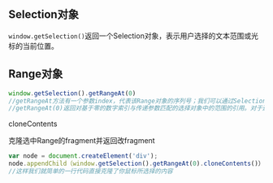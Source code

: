 ## Selection对象

`window.getSelection()`返回一个Selection对象，表示用户选择的文本范围或光标的当前位置。

## Range对象

```js
window.getSelection().getRangeAt(0)
//getRangeAt方法有一个参数index，代表该Range对象的序列号；我们可以通过Selection对象的rangeCount参数的值判断用户是否选取了内容；
//getRangeAt(0)返回对基于零的数字索引与传递参数匹配的选择对象中的范围的引用。对于连续选择，参数应为零。

```

cloneContents

克隆选中Range的fragment并返回改fragment

```js
var node = document.createElement('div');
node.appendChild（window.getSelection().getRangeAt(0).cloneContents()）
//这样我们就简单的一行代码直接克隆了你鼠标所选择的内容
```









